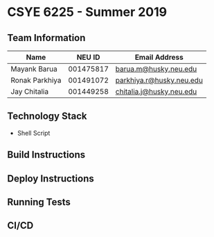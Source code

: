 # CSYE 6225 - Summer 2019

## Team Information

| Name | NEU ID | Email Address |
| --- | --- | --- |
|Mayank Barua |001475817 |barua.m@husky.neu.edu |
|Ronak Parkhiya|001491072 |parkhiya.r@husky.neu.edu |
|Jay Chitalia |001449258 |chitalia.j@husky.neu.edu |

## Technology Stack
* Shell Script
 

## Build Instructions


## Deploy Instructions

## Running Tests

## CI/CD



